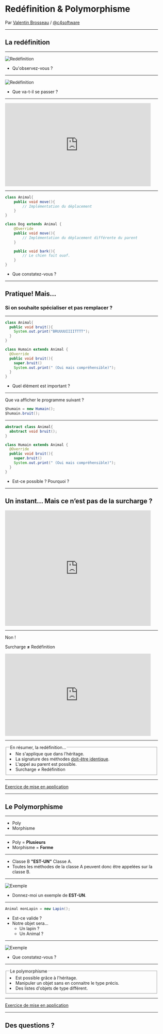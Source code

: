 # Redéfinition & Polymorphisme

Par [Valentin Brosseau](https://github.com/c4software) / [@c4software](http://twitter.com/c4software)

---

## La redéfinition

---

![Redéfinition](./res/overriding_concept_1.jpg)

- Qu'observez-vous ?

---

![Redéfinition](./res/overriding_concept_2.png)

- Que va-t-il se passer ?

---

<iframe src="https://giphy.com/embed/f3GoWhH08FxtUeeu0B" width="480" height="273" frameBorder="0" class="giphy-embed" allowFullScreen></iframe>

---

```java
class Animal{
    public void move(){
        // Implémentation du déplacement
    }
}

class Dog extends Animal {
    @Override
    public void move(){
        // Implémentation du déplacement différente du parent
    }

    public void bark(){
        // Le chien fait ouaf.
    }
}
```

- Que constatez-vous ?

---

## Pratique! Mais…

### Si on souhaite spécialiser et pas remplacer ?

---

```java
class Animal{
  public void bruit(){
    System.out.print("BRUUUUIIIITTTT");
  }
}

class Humain extends Animal {
  @Override
  public void bruit(){
    super.bruit()
    System.out.print(" (Oui mais compréhensible)");
  }
}
```

- Quel élément est important ?

---

Que va afficher le programme suivant ?

```java
$humain = new Humain();
$humain.bruit();
```

---

```java
abstract class Animal{
  abstract void bruit();
}

class Humain extends Animal {
  @Override
  public void bruit(){
    super.bruit()
    System.out.print(" (Oui mais compréhensible)");
  }
}
```

- Est-ce possible ? Pourquoi ?

---

## Un instant… Mais ce n’est pas de la surcharge ?

<iframe src="https://giphy.com/embed/Y8hzdgPnZ6Hwk" width="480" height="379" frameBorder="0" class="giphy-embed" allowFullScreen></iframe>

---

Non !

Surcharge **≠** Redéfinition

<iframe src="https://giphy.com/embed/WrgAGkGrh0MD1Z2gkO" width="480" height="270" frameBorder="0" class="giphy-embed" allowFullScreen></iframe>

---

<fieldset>
  <legend>En résumer, la redéfinition…</legend>
    <li>Ne s'applique que dans l'héritage.</li>
    <li>La signature des méthodes <u>doit-être identique</u>.</li>
    <li>L'appel au parent est possible.</li>
    <li>Surcharge ≠ Redéfinition</li>
</fieldset>

---

[Exercice de mise en application](https://cours.brosseau.ovh/cours/exercices/poo/redefinition.html)

---

## Le Polymorphisme

---

- Poly
- Morphisme

---

- Poly = **Plusieurs**
- Morphisme = **Forme**

---

- Classe B **"EST-UN"** Classe A.
- Toutes les méthodes de la classe A peuvent donc être appelées sur la classe B.

---

![Exemple](./res/animal_lapin.png)

- Donnez-moi un exemple de **EST-UN**.

---

```java
Animal monLapin = new Lapin();
```

- Est-ce valide ?
- Notre objet sera…
  - Un lapin ?
  - Un Animal ?

---

![Exemple](./res/polymorphisme-exemple.png)

- Que constatez-vous ?

---

<fieldset>
  <legend>Le polymorphisme</legend>
    <li>Est possible grâce à l'héritage.</li>
    <li>Manipuler un objet sans en connaitre le type précis.</li>
    <li>Des listes d'objets de type différent.</li>
</fieldset>

---

[Exercice de mise en application](https://cours.brosseau.ovh/cours/exercices/poo/polymorphisme.html)

---

## Des questions ?
